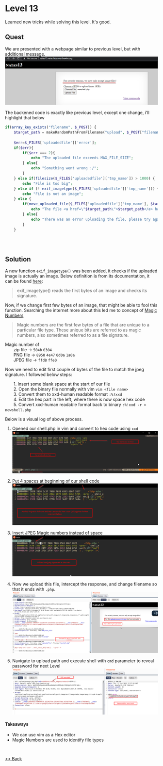 # Level 13
Learned new tricks while solving this level. It's good.

## Quest
We are presented with a webpage similar to previous level, but with additional message. 
![Level13 Image](./images/Level13.png)

The backened code is exactly like previous level, except one change, i'll highlight that below
```php
if(array_key_exists("filename", $_POST)) {
    $target_path = makeRandomPathFromFilename("upload", $_POST["filename"]);
    
    $err=$_FILES['uploadedfile']['error'];
    if($err){
        if($err === 2){
            echo "The uploaded file exceeds MAX_FILE_SIZE";
        } else{
            echo "Something went wrong :/";
        }
    } else if(filesize($_FILES['uploadedfile']['tmp_name']) > 1000) {
        echo "File is too big";
    } else if (! exif_imagetype($_FILES['uploadedfile']['tmp_name'])) { // Here is the difference, they use exif_imagetype 
        echo "File is not an image";                                    // to check uploaded image
    } else {
        if(move_uploaded_file($_FILES['uploadedfile']['tmp_name'], $target_path)) {
            echo "The file <a href=\"$target_path\">$target_path</a> has been uploaded";
        } else{
            echo "There was an error uploading the file, please try again!";
        }
    }
```
<br/><br/>

## Solution
A new function `exif_imagetype()` was been added, it checks if the uploaded image is actually an image. Below definition is from its documentation, it can be found [here](https://www.php.net/manual/en/function.exif-imagetype.php):
> exif_imagetype() reads the first bytes of an image and checks its signature.

Now, if we change first few bytes of an image, that might be able to fool this function.
Searching the internet more about this led me to concept of [Magic Numbers](https://en.wikipedia.org/wiki/Magic_number_(programming)#In_files)

> Magic numbers are the first few bytes of a file that are unique to a particular file type. These unique bits are referred to as magic numbers,  also sometimes referred to as a  file signature.

Magic number of <br/>
  zip file  -> `504b` `0304`<br/>
  PNG file  -> `8950` `4e47` `0d0a` `1a0a`<br/>
  JPEG file -> `ffd8` `ffe0`<br/>

Now we need to edit first couple of bytes of the file to match the jpeg signature. I followed below steps:

  1. Insert some blank space at the start of our file<br/>
  2. Open the binary file normally with vim `vim <file name>`<br/>
  3. Convert them to xxd-human readable format `:%!xxd`<br/>
  4. Edit the hex part in the left, where there is now space hex code<br/>
  5. Convert xxd-human readable format back to binary `:%!xxd -r > newshell.php`<br/>

Below is a visual log of above process. 
1. Opened our shell.php in vim and convert to hex code using `xxd`
  ![Level 13 Solution](./images/Level13_solution.png)
  
2. Put 4 spaces at beginning of our shell code
  ![Level 13.2 Solution](./images/Level13.2_solution.png)
  
3. Insert JPEG Magic numbers instead of space
  ![Level 13.3 Solution](./images/Level13.3_solution.png)

4. Now we upload this file, intercept the response, and change filename so that it ends with `.php`.
    ![Level 13.4 Solution](./images/Level13.4_solution.png)
    
5. Navigate to upload path and execute shell with `cmd` parameter to reveal password for next Level
  ![Level 13.5 Solution](./images/Level13.5_solution.png)


 #### Takeaways
 
 - We can use vim as a Hex editor
 - Magic Numbers are used to identify file types
 
<br/>

[<< Back](https://grey-fish.github.io/Natas/index.html)
